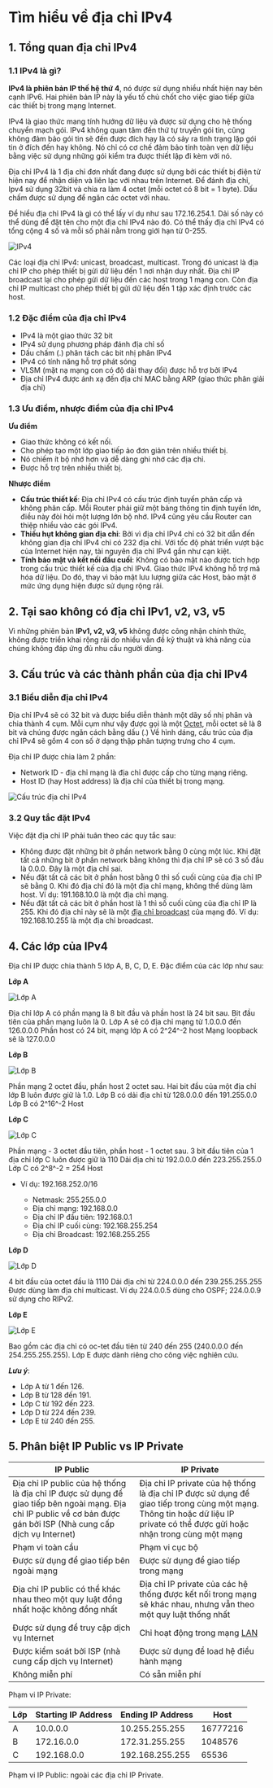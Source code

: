 # Tìm hiểu về địa chỉ IPv4

## 1. Tổng quan địa chỉ IPv4

### 1.1 IPv4 là gì? 

__IPv4 là phiên bản IP thế hệ thứ 4__, nó được sử dụng nhiều nhất hiện nay bên cạnh IPv6. Hai phiên bản IP này là yếu tố chủ chốt cho việc giao tiếp giữa các thiết bị trong mạng Internet.

IPv4 là giao thức mang tính hướng dữ liệu và được sử dụng cho hệ thống chuyển mạch gói. IPv4 không quan tâm đến thứ tự truyền gói tin, cũng không đảm bảo gói tin sẽ đến được đích hay là có sảy ra tình trạng lặp gói tin ở đích đến hay không. Nó chỉ có cơ chế đảm bảo tính toàn vẹn dữ liệu bằng việc sử dụng những gói kiểm tra được thiết lập đi kèm với nó. 

Địa chỉ IPv4 là 1 địa chỉ đơn nhất đang được sử dụng bởi các thiết bị điện tử hiện nay để nhận diện và liên lạc với nhau trên Internet. Để đánh địa chỉ, Ipv4 sử dụng 32bit và chia ra làm 4 octet (mỗi octet có 8 bit = 1 byte). Dấu chấm được sử dụng để ngăn các octet với nhau.

Để hiểu địa chỉ IPv4 là gì có thể lấy ví dụ như sau 172.16.254.1. Dải số này có thể dùng để đặt tên cho một địa chỉ IPv4 nào đó. Có thể thấy địa chỉ IPv4 có tổng cộng 4 số và mỗi số phải nằm trong giới hạn từ 0-255. 

![IPv4](../Images/IPv4.png)

Các loại địa chỉ IPv4: unicast, broadcast, multicast. Trong đó unicast là địa chỉ IP cho phép thiết bị gửi dữ liệu đến 1 nơi nhận duy nhất. Địa chỉ IP broadcast lại cho phép gửi dữ liệu đến các host trong 1 mạng con. Còn địa chỉ IP multicast cho phép thiết bị gửi dữ liệu đến 1 tập xác định trước các host.

### 1.2 Đặc điểm của địa chỉ IPv4

- IPv4 là một giao thức 32 bit
- IPv4 sử dụng phương pháp đánh địa chỉ số
- Dấu chấm (.) phân tách các bit nhị phân IPv4
- IPv4 có tính năng hỗ trợ phát sóng
- VLSM (mặt nạ mạng con có độ dài thay đổi) được hỗ trợ bởi IPv4
- Địa chỉ IPv4 được ánh xạ đến địa chỉ MAC bằng ARP (giao thức phân giải địa chỉ)

### 1.3 Ưu điểm, nhược điểm của địa chỉ IPv4

**Ưu điểm**

- Giao thức không có kết nối.
- Cho phép tạo một lớp giao tiếp ảo đơn giản trên nhiều thiết bị.
- Nó chiếm ít bộ nhớ hơn và dễ dàng ghi nhớ các địa chỉ.
- Được hỗ trợ trên nhiều thiết bị.

**Nhược điểm**

- __Cấu trúc thiết kế__: Địa chỉ IPv4 có cấu trúc định tuyến phân cấp và không phân cấp. Mỗi Router phải giữ một bảng thông tin định tuyến lớn, điều này đòi hỏi một lượng lớn bộ nhớ. IPv4 cũng yêu cầu Router can thiệp nhiều vào các gói IPv4.
- __Thiếu hụt không gian địa chỉ__: Bởi vì địa chỉ IPv4 chỉ có 32 bit dẫn đến không gian địa chỉ IPv4 chỉ có 232 địa chỉ. Với tốc độ phát triển vượt bậc của Internet hiện nay, tài nguyên địa chỉ IPv4 gần như cạn kiệt.
- __Tính bảo mật và kết nối đầu cuối__: Không có bảo mật nào được tích hợp trong cấu trúc thiết kế của địa chỉ IPv4. Giao thức IPv4 không hỗ trợ mã hóa dữ liệu. Do đó, thay vì bảo mật lưu lượng giữa các Host, bảo mật ở mức ứng dụng hiện được sử dụng rộng rãi. 

## 2. Tại sao không có địa chỉ IPv1, v2, v3, v5

Vì những phiên bản __IPv1, v2, v3, v5__ không được công nhận chính thức, không được triển khai rộng rãi do nhiều vấn đề kỹ thuật và khả năng của chúng không đáp ứng đủ nhu cầu người dùng. 

## 3. Cấu trúc và các thành phần của địa chỉ IPv4

### 3.1 Biểu diễn địa chỉ IPv4

Địa chỉ IPv4 sẽ có 32 bit và được biểu diễn thành một dãy số nhị phân và chia thành 4 cụm. Mỗi cụm như vậy được gọi là một [Octet](https://bkhost.vn/blog/octet/), mỗi octet sẽ là 8 bit và chúng được ngăn cách bằng dấu (.)
Về hình dáng, cấu trúc của địa chỉ IPv4 sẽ gồm 4 con số ở dạng thập phân tượng trưng cho 4 cụm. 

Địa chỉ IP được chia làm 2 phần:

- Network ID - địa chỉ mạng là địa chỉ được cấp cho từng mạng riêng.
- Host ID (hay Host address) là địa chỉ của thiết bị trong mạng.

![Cấu trúc địa chỉ IPv4](../Images/CautrucIPv4.png)


### 3.2 Quy tắc đặt IPv4
Việc đặt địa chỉ IP phải tuân theo các quy tắc sau:

- Không được đặt những bit ở phần network bằng 0 cùng một lúc. Khi đặt tất cả những bit ở phần network bằng không thì địa chỉ IP sẽ có 3 số đầu là 0.0.0. Đây là một địa chỉ sai.
- Nếu đặt tất cả các bit ở phần host bằng 0 thì số cuối cùng của địa chỉ IP sẽ bằng 0. Khi đó địa chỉ đó là một địa chỉ mạng, không thể dùng làm host. Ví dụ: 191.168.10.0 là một địa chỉ mạng.
- Nếu đặt tất cả các bit ở phần host là 1 thì số cuối cùng của địa chỉ IP là 255. Khi đó địa chỉ này sẽ là một [địa chỉ broadcast](https://bkhost.vn/blog/dia-chi-broadcast/) của mạng đó. Ví dụ: 192.168.10.255 là một địa chỉ broadcast.

## 4. Các lớp của IPv4

Địa chỉ IP được chia thành 5 lớp A, B, C, D, E. Đặc điểm của các lớp như sau:

__Lớp A__

![Lớp A](../Images/LopA.png)

Địa chỉ lớp A có phần mạng là 8 bit đầu và phần host là 24 bit sau.
Bit đầu tiên của phần mạng luôn là 0. 
Lớp A sẽ có địa chỉ mạng từ 1.0.0.0 đến 126.0.0.0 
Phần host có 24 bit, mạng lớp A có 2^24^-2 host
Mạng loopback sẽ là 127.0.0.0 

**Lớp B**

![Lớp B](../Images/LopB.png)

Phần mạng 2 octet đầu, phần host 2 octet sau.
Hai bit đầu của một địa chỉ lớp B luôn được giữ là 1.0. 
Lớp B có dải địa chỉ từ 128.0.0.0 đến 191.255.0.0 
Lớp B có 2^16^-2 Host
 
__Lớp C__

![Lớp C](../Images/LopC.png)

Phần mạng - 3 octet đầu tiên, phần host - 1 octet sau.
3 bit đầu tiên của 1 địa chỉ lớp C luôn được giữ là 110
Dải địa chỉ từ 192.0.0.0 đến 223.255.255.0
Lớp C có 2^8^-2 = 254 Host

- Ví dụ: 192.168.252.0/16

  - Netmask: 255.255.0.0
  - Địa chỉ mạng: 192.168.0.0
  - Địa chỉ IP đầu tiên: 192.168.0.1
  - Địa chỉ IP cuối cùng: 192.168.255.254
  - Địa chỉ Broadcast: 192.168.255.255

__Lớp D__

![Lớp D](../Images/LopD.png)

4 bit đầu của octet đầu là 1110
Dải địa chỉ từ 224.0.0.0 đến 239.255.255.255
Được dùng làm địa chỉ multicast. Ví dụ 224.0.0.5 dùng cho OSPF; 224.0.0.9 sử dụng cho RIPv2.

__Lớp E__

![Lớp E](../Images/LopE.png)

Bao gồm các địa chỉ có oc-tet đầu tiên từ 240 đến 255 (240.0.0.0 đến 254.255.255.255). 
Lớp E được dành riêng cho công việc nghiên cứu.

___Lưu ý___:

- Lớp A từ 1 đến 126.
- Lớp B từ 128 đến 191.
- Lớp C từ 192 đến 223.
- Lớp D từ 224 đến 239.
- Lớp E từ 240 đến 255.

## 5. Phân biệt IP Public vs IP Private

| IP Public | IP Private|
|----------------|---------------|
| Địa chỉ IP public của hệ thống là địa chỉ IP được sử dụng để giao tiếp bên ngoài mạng. Địa chỉ IP public về cơ bản được gán bởi ISP (Nhà cung cấp dịch vụ Internet)| Địa chỉ IP private của hệ thống là địa chỉ IP được sử dụng để giao tiếp trong cùng một mạng. Thông tin hoặc dữ liệu IP private có thể được gửi hoặc nhận trong cùng một mạng|
| Phạm vi toàn cầu | Phạm vi cục bộ|
| Được sử dụng để giao tiếp bên ngoài mạng | Được sử dụng để giao tiếp trong mạng|
| Địa chỉ IP public có thể khác nhau theo một quy luật đồng nhất hoặc không đồng nhất|Địa chỉ IP private của các hệ thống được kết nối trong mạng sẽ khác nhau, nhưng vẫn theo một quy luật thống nhất|
| Được sử dụng để truy cập dịch vụ Internet | Chỉ hoạt động trong mạng [LAN](https://quantrimang.com/cong-nghe/mang-cuc-bo-lan-phan-i-304) |
| Được kiểm soát bởi ISP (nhà cung cấp dịch vụ Internet) | Được sử dụng để load hệ điều hành mạng |
| Không miễn phí | Có sẵn miễn phí|

Phạm vi IP Private:

| Lớp |Starting IP Address|Ending IP Address| Host|
|-----|----------|-----------|-----------|
|A|10.0.0.0|10.255.255.255|16777216|
|B|172.16.0.0|172.31.255.255|1048576|
|C|192.168.0.0|192.168.255.255|65536|

Phạm vi IP Public: ngoài các địa chỉ IP Private.

